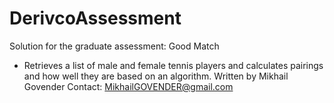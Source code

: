 # DerivcoAssessment
Solution for the graduate assessment: Good Match
  - Retrieves a list of male and female tennis players and calculates pairings and how well they are based
    on an algorithm.
Written by Mikhail Govender
Contact: MikhailGOVENDER@gmail.com
